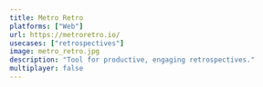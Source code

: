 ```yaml
---
title: Metro Retro
platforms: ["Web"]
url: https://metroretro.io/
usecases: ["retrospectives"]
image: metro_retro.jpg
description: "Tool for productive, engaging retrospectives."
multiplayer: false
---
```

